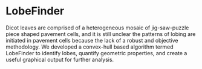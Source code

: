 # LobeFinder
Dicot leaves are comprised of a heterogeneous mosaic of jig-saw-puzzle piece shaped pavement cells, and it is still unclear the patterns of lobing are initiated in pavement cells because the lack of a robust and objective methodology. We developed a convex-hull based algorithm termed LobeFinder to identify lobes, quantify geometric properties, and create a useful graphical output for further analysis.
